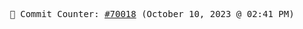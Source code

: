 <p align="center">
    <samp>
        📮 Commit Counter: <a href="https://github.com/Javascript-void0/Javascript-void0/commits/main">#70018</a> (October 10, 2023 @ 02:41 PM)
    </samp>
</p>